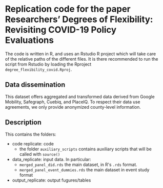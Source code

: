 # Replication code for the paper Researchers’ Degrees of Flexibility: Revisiting COVID-19 Policy Evaluations

The code is written in R, and uses an Rstudio R project which will take care of the relative paths of the different files. 
It is there recommended to run the script from Rstudio by loading the Rproject `degree_flexibility_covid.Rproj`.


## Data dissemination

This dataset offers aggregated and transformed data derived from Google Mobility, Safegraph, Cuebiq, and PlaceIQ. To respect their data use agreements, we only provide anonymized county-level information.

## Description

This contains the folders:
  
- code replicate: code
  - the folder `auxiliary_scripts` contains auxiliary scripts that will be called with `source()`
- data_replicate: input data. In particular:
  - `merged_panel_did.rds` the main dataset, in R's `.rds` format.
  - `merged_panel_event_dummies.rds` the main dataset in event study format
- output_replicate: output fugures/tables

